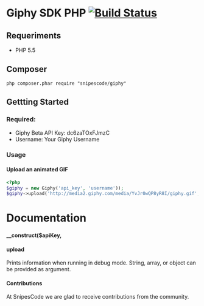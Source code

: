 # Giphy SDK PHP [![Build Status](https://secure.travis-ci.org/SnipesCode/giphy.png?branch=master)](http://travis-ci.org/SnipesCode/giphy)

## Requeriments
* PHP 5.5

## Composer
```
php composer.phar require "snipescode/giphy"
```
## Gettting Started
### Required:
* Giphy Beta API Key: dc6zaTOxFJmzC
* Username: Your Giphy Username

### Usage
#### Upload an animated GIF
``` php
<?php
$giphy = new Giphy('api_key', 'username'));
$giphy->upload('http://media2.giphy.com/media/YvJr0wQP8yR8I/giphy.gif', array('Kirk (Alternate)', 'Star Trek (2009)', 'Kobayashi Maru'));

```

# Documentation

#### __construct($apiKey,

#### upload

Prints information when running in debug mode. String, array, or object can be provided as argument.

#### Contributions

At SnipesCode we are glad to receive contributions from the community.